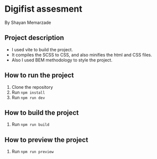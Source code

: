 
# Digifist assesment

By Shayan Memarzade

## Project description
- I used vite to build the project.
- It compiles the SCSS to CSS, and also minifies the html and CSS files.
- Also I used BEM methodology to style the project.

## How to run the project

1. Clone the repository
2. Run `npm install`
3. Run `npm run dev`

## How to build the project

1. Run `npm run build`

## How to preview the project

1. Run `npm run preview`    

